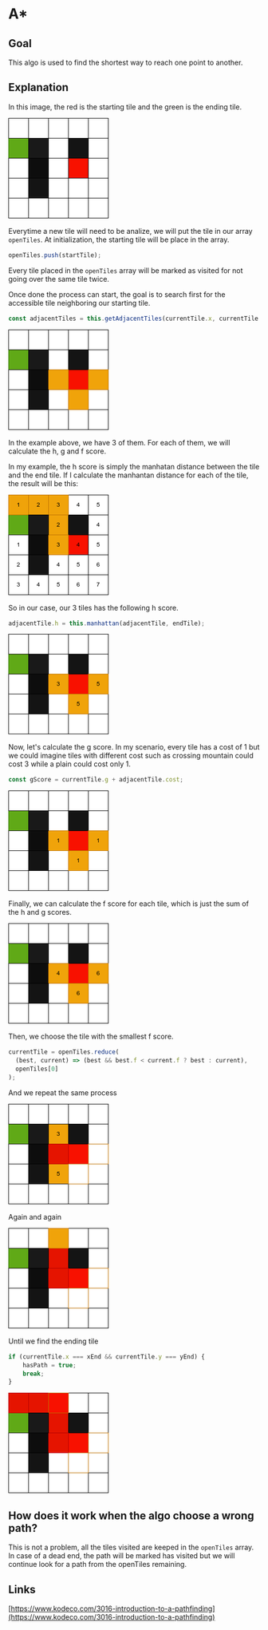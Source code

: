 # A\*

## Goal

This algo is used to find the shortest way to reach one point to another.

## Explanation

In this image, the red is the starting tile and the green is the ending tile.

![./images/1.png](./images/1.png)

Everytime a new tile will need to be analize, we will put the tile in our array `openTiles`. At initialization, the starting tile will be place in the array.

```js
openTiles.push(startTile);
```

Every tile placed in the `openTiles` array will be marked as visited for not going over the same tile twice.

Once done the process can start, the goal is to search first for the accessible tile neighboring our starting tile.

```js
const adjacentTiles = this.getAdjacentTiles(currentTile.x, currentTile.y);
```

![./images/4.png](./images/4.png)

In the example above, we have 3 of them. For each of them, we will calculate the h, g and f score.

In my example, the h score is simply the manhatan distance between the tile and the end tile. If I calculate the manhantan distance for each of the tile, the result will be this:

![./images/3.png](./images/3.png)

So in our case, our 3 tiles has the following h score.

```js
adjacentTile.h = this.manhattan(adjacentTile, endTile);
```

![./images/5.png](./images/5.png)

Now, let's calculate the g score. In my scenario, every tile has a cost of 1 but we could imagine tiles with different cost such as crossing mountain could cost 3 while a plain could cost only 1.

```js
const gScore = currentTile.g + adjacentTile.cost;
```

![./images/6.png](./images/6.png)

Finally, we can calculate the f score for each tile, which is just the sum of the h and g scores.

![./images/7.png](./images/7.png)

Then, we choose the tile with the smallest f score.

```js
currentTile = openTiles.reduce(
  (best, current) => (best && best.f < current.f ? best : current),
  openTiles[0]
);
```

And we repeat the same process

![./images/8.png](./images/8.png)

Again and again

![./images/9.png](./images/9.png)

Until we find the ending tile

```js
if (currentTile.x === xEnd && currentTile.y === yEnd) {
    hasPath = true;
    break;
}
```

![./images/10.png](./images/10.png)

## How does it work when the algo choose a wrong path?

This is not a problem, all the tiles visited are keeped in the `openTiles` array. In case of a dead end, the path will be marked has visited but we will continue look for a path from the openTiles remaining.

## Links

[https://www.kodeco.com/3016-introduction-to-a-pathfinding](https://www.kodeco.com/3016-introduction-to-a-pathfinding)
